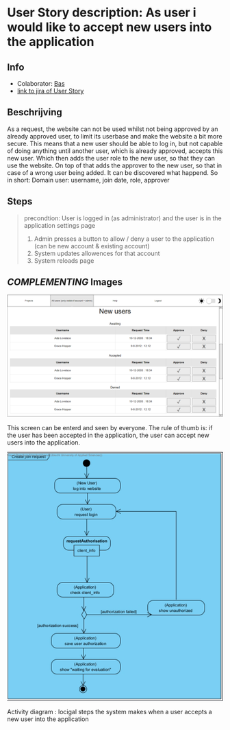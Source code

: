 # User Story description: As user i would like to accept new users into the application

## Info
* Colaborator: [Bas](https://github.com/webbasedcode/documentation/blob/main/doc/members/Bas.md)
* [link to jira of User Story](https://codelaborative.atlassian.net/browse/COD-121)


## Beschrijving 
As a request, the website can not be used whilst not being approved by an already approved user, to limit its userbase and make the website a bit more secure. This means that a new user should be able to log in, but not capable of doing anything until another user, which is already approved, accepts this new user. Which then adds the user role to the new user, so that they can use the website. On top of that adds the approver to the new user, so that in case of a wrong user being added. It can be discovered what happend. So in short: Domain user: username, join date, role, approver


## Steps
> precondtion: User is logged in (as administrator) and the user is in the application settings page
> 1. Admin presses a button to allow / deny a user to the application (can be new account & existing account)
> 2. System updates allowences for that account
> 3. System reloads page


## *COMPLEMENTING* Images
![link to image adding new users to the application image](https://github.com/webbasedcode/documentation/blob/main/doc/wireframes/allusers.png)

This screen can be enterd and seen by everyone. The rule of thumb is: if the user has been accepted in the application, the user can accept new users into the application.

![link to image of Activity diagram of accepting a new user into the application](https://github.com/webbasedcode/documentation/blob/main/doc/model/Activity_diagram/create_join_request.png)

Activity diagram : locigal steps the system makes when a user accepts a new user into the application

<!-- ## *EXTRA* Code
```{coding language}
{code} 
```

> voorbeeld: 
> ```js
> function onload() {
>        let user = window.location.href.replace("http://localhost:3000/login", "");
>        if (user.length > 6) {
>            store.dispatch(userToken(user.replace("?user=", "")));
>            redirect();
>        } 
>    }
> ``` -->
